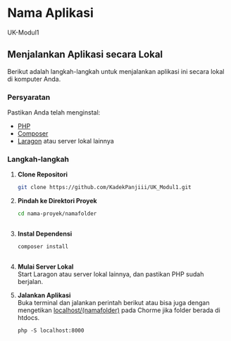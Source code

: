 # Nama Aplikasi

UK-Modul1

## Menjalankan Aplikasi secara Lokal

Berikut adalah langkah-langkah untuk menjalankan aplikasi ini secara lokal di komputer Anda.

### Persyaratan

Pastikan Anda telah menginstal:

- [PHP](https://www.php.net/)
- [Composer](https://getcomposer.org/)
- [Laragon](https://laragon.org/) atau server lokal lainnya

### Langkah-langkah

1. **Clone Repositori**

   ```bash
   git clone https://github.com/KadekPanjiii/UK_Modul1.git

2. **Pindah ke Direktori Proyek**
   ```bash
   cd nama-proyek/namafolder
  
3. **Instal Dependensi**
   ```bash
   composer install
  
4. **Mulai Server Lokal**
   <br>
   Start Laragon atau server lokal lainnya, dan pastikan PHP sudah berjalan.
   
7. **Jalankan Aplikasi**
   <br>
   Buka terminal dan jalankan perintah berikut atau bisa juga dengan mengetikan [localhost/(namafolder)](http://localhost/) pada Chorme jika folder berada di htdocs.
   ```
   php -S localhost:8000

  

